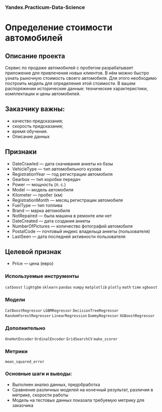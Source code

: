 ### Yandex.Practicum-Data-Science
# Определение стоимости автомобилей
## Описание проекта
Сервис по продаже автомобилей с пробегом разрабатывает приложение для привлечения новых клиентов. В нём можно быстро узнать рыночную стоимость своего автомобиля. Для этого необходимо построить модель для определения этой стоимости. В вашем распоряжении исторические данные: технические характеристики, комплектации и цены автомобилей.

## Заказчику важны:

* качество предсказания;
* скорость предсказания;
* время обучения.
* Описание данных
## Признаки

* DateCrawled — дата скачивания анкеты из базы
* VehicleType — тип автомобильного кузова
* RegistrationYear — год регистрации автомобиля
* Gearbox — тип коробки передач
* Power — мощность (л. с.)
* Model — модель автомобиля
* Kilometer — пробег (км)
* RegistrationMonth — месяц регистрации автомобиля
* FuelType — тип топлива
* Brand — марка автомобиля
* NotRepaired — была машина в ремонте или нет
* DateCreated — дата создания анкеты
* NumberOfPictures — количество фотографий автомобиля
* PostalCode — почтовый индекс владельца анкеты (пользователя)
* LastSeen — дата последней активности пользователя
## Целевой признак

* Price — цена (евро)
### Используемые инструменты
`catboost` `lightgbm` `sklearn` `pandas` `numpy` `matplotlib` `plotly` `math` `time` `xgboost`

### Модели
`CatBoostRegressor` `LGBMRegressor` `DecisionTreeRegressor` `RandomForestRegressor` `LinearRegression` `DummyRegressor` `XGBoostRegressor`

### Дополнительно
`OneHotEncoder` `OrdinalEncoder` `GridSearchCV` `make_scorer`

### Метрики
`mean_squared_error`

### Основные шаги и выводы:
* Выполнен анализ данных, предобработка
* Сравнение различных моделей на конечный результат, различия в метрике, скорости работы 
* Модель на тестовых данных показала требуемую метрику для заказчика
